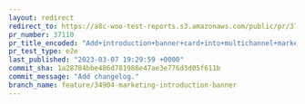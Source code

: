 ```yaml
---
layout: redirect
redirect_to: https://a8c-woo-test-reports.s3.amazonaws.com/public/pr/37110/e2e/index.html
pr_number: 37110
pr_title_encoded: "Add+introduction+banner+card+into+multichannel+marketing+page"
pr_test_type: e2e
last_published: "2023-03-07 19:29:59 +0000"
commit_sha: 1a28784bbe486d781986e47ae3e776d3d05f611b
commit_message: "Add changelog."
branch_name: feature/34904-marketing-introduction-banner
---
```

